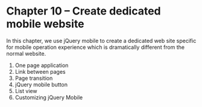 # Chapter 10 – Create dedicated mobile website

In this chapter, we use jQuery mobile to create a dedicated web site specific for mobile operation experience which is dramatically different from the normal website.

1. One page application
2. Link between pages
3. Page transition
4. jQuery mobile button
5. List view
6. Customizing jQuery Mobile